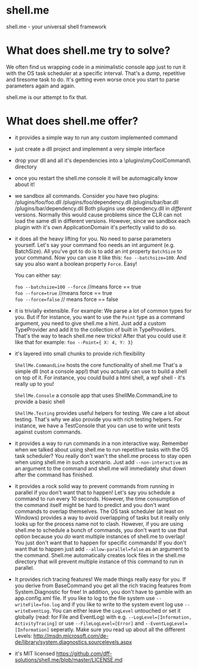 
shell.me
========

shell.me - your universal shell framework

What does shell.me try to solve?
================================

We often find us wrapping code in a minimalistic console app just to run it
with the OS task scheduler at a specific interval. That's a dump, repetitive and tiresome
task to do. It's getting even worse once you start to parse parameters again and again.

shell.me is our attempt to fix that.

What does shell.me offer?
=========================

- it provides a simple way to run any custom implemented command
 - just create a dll project and implement a very simple interface
 - drop your dll and all it's dependencies into a \plugins\myCoolCommand\ directory
 - once you restart the shell.me console it will be automagically know about it!
 
- we sandbox all commands. Consider you have two plugins:
  /plugins/foo/foo.dll
  /plugins/foo/dependency.dll
  /plugins/bar/bar.dll
  /plugins/bar/dependency.dll
  Both plugins use dependency.dll in *different* versions. Normally this would cause problems
  since the CLR can not load the same dll in different versions. However, since we sandbox
  each plugin with it's own ApplicationDomain it's perfectly valid to do so.  
  
- it does all the heavy lifting for you. No need to parse parameters yourself. Let's
  say your command foo needs an int argument (e.g. BatchSize). All you've got to do is
  to add an int property ```BatchSize``` to your command. Now you can use it like this:
  ```foo --batchsize=100```. And say you also want a boolean property ```Force```. Easy!

  You can either say: 
  
  ```foo --batchsize=100 --force``` //means force == true  
  ```foo --force=true``` //means force == true  
  ```foo --force=false``` // means force == false
  
- it is trivially extensible. For example: We parse a lot of common types for you.
  But if for instance, you want to use the ```Point``` type as a command argument, you
  need to give shell.me a hint. Just add a custom TypeProvider and add it to the
  collection of built in TypeProviders. That's the way to teach shell.me new tricks!
  After that you could use it like that for example: ```foo --Point={ X: 4, Y: 3}``` 
  
- it's layered into small chunks to provide rich flexibility
  
  ```ShellMe.CommandLine``` hosts the core functionality of shell.me
  That's a simple dll (not a console app!) that you actually can use to build a shell
  on top of it. For instance, you could build a html shell, a wpf shell - it's really
  up to you!
  
  ```ShellMe.Console``` a console app that uses ShellMe.CommandLine to provide a basic shell
  
  ```ShellMe.Testing``` provides useful helpers for testing.
  We care a lot about testing. That's why we also provide you with rich testing helpers.
  For instance, we have a TestConsole that you can use to write unit tests against custom commands.
  
- it provides a way to run commands in a non interactive way. Remember when we talked about
  using shell.me to run repetitive tasks with the OS task scheduler? You really don't wan't
  the shell.me process to stay open when using shell.me in such a scenario. 
  Just add ```--non-interactive``` as an argument to the command and shell.me will immediately
  shut down after the command has finished.
  
- it provides a rock solid way to prevent commands from running in parallel if you don't want that to happen!
  Let's say you schedule a command to run every 10 seconds. However, the time consumption of the command itself
  might be hard to predict and you don't want commands to overlap themselves. The OS task scheduler (at least
  on Windows) provides a way to avoid overlapping of tasks but it really only looks up for the process name not
  to clash. However, if you are using shell.me to schedule a bunch of commands, you don't want to use that option
  because you *do* want multiple instances of shell.me to overlap! You just don't want that to happen for specific
  commands! If you don't want that to happen just add ```--allow-parallel=false``` as an argument to the command.
  Shell.me automatically creates lock files in the shell.me directory that will prevent multiple instance of this
  command to run in parallel.
  
- It provides rich tracing features!
  We made things really easy for you. If you derive from BaseCommand you get all the rich tracing features
  from System.Diagnostic for free! In addition, you don't have to gamble with an app.config.xml file. If you like to log
  to the file system use ```--writeFile=foo.log``` and if you like to write to the system event log use ```--writeEventLog```.
  You can either leave the ```LogLevel``` untouched or set it globally (read: for File and EventLog) with
  e.g. ```--LogLevel=[Information, ActivityTracing]``` or use ```--FileLogLevel=[Error]``` and ```--EventLogLevel=[Information]```
  seperatly. Make sure you read up about all the different Levels: http://msdn.microsoft.com/de-de/library/system.diagnostics.sourcelevels.aspx
  
 - it's MIT licensed https://github.com/dff-solutions/shell.me/blob/master/LICENSE.md  
 